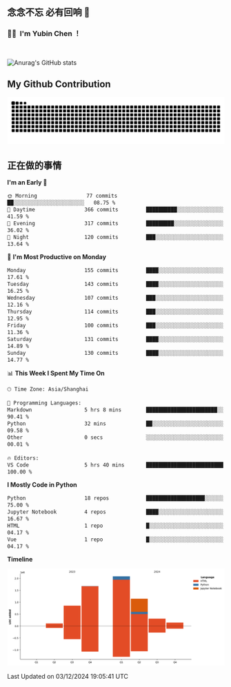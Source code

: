 ## 念念不忘 必有回响  👋
### 👨‍🔧&nbsp;&nbsp;I'm Yubin Chen ！

<br>

![Anurag's GitHub stats](https://github-readme-stats.vercel.app/api?username=abinzzz&count_private=true&show_icons=true&theme=tokyonight)


## My Github Contribution
![](https://github.com/abinzzz/abinzzz/blob/output/github-contribution-grid-snake.svg)

## 正在做的事情

<!--START_SECTION:waka-->
**I'm an Early 🐤** 

```text
🌞 Morning                77 commits          ██░░░░░░░░░░░░░░░░░░░░░░░   08.75 % 
🌆 Daytime                366 commits         ██████████░░░░░░░░░░░░░░░   41.59 % 
🌃 Evening                317 commits         █████████░░░░░░░░░░░░░░░░   36.02 % 
🌙 Night                  120 commits         ███░░░░░░░░░░░░░░░░░░░░░░   13.64 % 
```
📅 **I'm Most Productive on Monday** 

```text
Monday                   155 commits         ████░░░░░░░░░░░░░░░░░░░░░   17.61 % 
Tuesday                  143 commits         ████░░░░░░░░░░░░░░░░░░░░░   16.25 % 
Wednesday                107 commits         ███░░░░░░░░░░░░░░░░░░░░░░   12.16 % 
Thursday                 114 commits         ███░░░░░░░░░░░░░░░░░░░░░░   12.95 % 
Friday                   100 commits         ███░░░░░░░░░░░░░░░░░░░░░░   11.36 % 
Saturday                 131 commits         ████░░░░░░░░░░░░░░░░░░░░░   14.89 % 
Sunday                   130 commits         ████░░░░░░░░░░░░░░░░░░░░░   14.77 % 
```


📊 **This Week I Spent My Time On** 

```text
🕑︎ Time Zone: Asia/Shanghai

💬 Programming Languages: 
Markdown                 5 hrs 8 mins        ███████████████████████░░   90.41 % 
Python                   32 mins             ██░░░░░░░░░░░░░░░░░░░░░░░   09.58 % 
Other                    0 secs              ░░░░░░░░░░░░░░░░░░░░░░░░░   00.01 % 

🔥 Editors: 
VS Code                  5 hrs 40 mins       █████████████████████████   100.00 % 
```

**I Mostly Code in Python** 

```text
Python                   18 repos            ███████████████████░░░░░░   75.00 % 
Jupyter Notebook         4 repos             ████░░░░░░░░░░░░░░░░░░░░░   16.67 % 
HTML                     1 repo              █░░░░░░░░░░░░░░░░░░░░░░░░   04.17 % 
Vue                      1 repo              █░░░░░░░░░░░░░░░░░░░░░░░░   04.17 % 
```



**Timeline**

![Lines of Code chart](https://raw.githubusercontent.com/abinzzz/abinzzz/main/assets/bar_graph.png)


 Last Updated on 03/12/2024 19:05:41 UTC
<!--END_SECTION:waka-->


